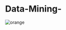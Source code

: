 # Data-Mining-

![orange](https://github.com/user-attachments/assets/954699bb-749d-4d1c-ae6a-c959822c8f22)
